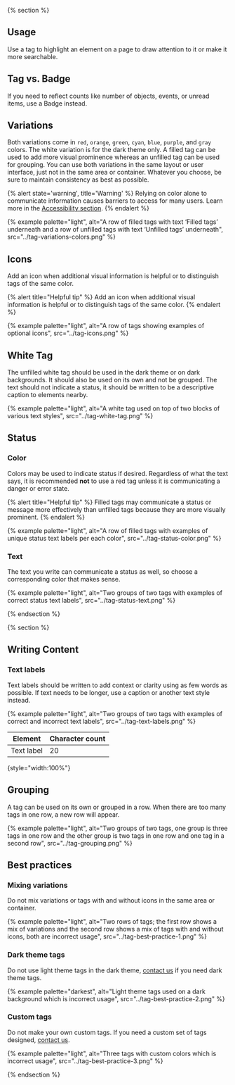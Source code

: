 {% section %}
## Usage

Use a tag to highlight an element on a page to draw attention to it or make it 
more searchable.

## Tag vs. Badge

If you need to reflect counts like number of objects, events, or unread items, 
use a Badge instead.

## Variations
Both variations come in `red`, `orange`, `green`, `cyan`, 
`blue`, `purple`, and `gray` colors. The white 
variation is for the dark theme only. A filled tag can be used to add more 
visual prominence whereas an unfilled tag can be used for grouping. You can use 
both variations in the same layout or user interface, just not in the same area 
or container. Whatever you choose, be sure to maintain consistency as best as 
possible.

{% alert state='warning', title='Warning' %}
Relying on color alone to communicate information causes barriers to access for 
many users. Learn more in the [Accessibility section](/accessibility).
{% endalert %}

{% example palette="light",
        alt="A row of filled tags with text ‘Filled tags’ underneath and a row of unfilled tags with text ‘Unfilled tags’ underneath",
        src="../tag-variations-colors.png" %}

## Icons

Add an icon when additional visual information is helpful or to distinguish tags 
of the same color.

{% alert title="Helpful tip" %}
Add an icon when additional visual information is helpful or to distinguish 
tags of the same color.
{% endalert %}

{% example palette="light",
        alt="A row of tags showing examples of optional icons",
        src="../tag-icons.png" %}

## White Tag

The unfilled white tag should be used in the dark theme or on dark backgrounds. 
It should also be used on its own and not be grouped. The text should not 
indicate a status, it should be written to be a descriptive caption to elements 
nearby.

{% example palette="light",
        alt="A white tag used on top of two blocks of various text styles",
        src="../tag-white-tag.png" %}

## Status
### Color

Colors may be used to indicate status if desired. Regardless of what the text 
says, it is recommended **not** to use a red tag unless it is 
communicating a danger or error state.

{% alert title="Helpful tip" %}
Filled tags may communicate a status or message more effectively than unfilled 
tags because they are more visually prominent.
{% endalert %}

{% example palette="light",
        alt="A row of filled tags with examples of unique status text labels per each color",
        src="../tag-status-color.png" %}

### Text

The text you write can communicate a status as well, so choose a corresponding 
color that makes sense.

{% example palette="light",
        alt="Two groups of two tags with examples of correct status text labels",
        src="../tag-status-text.png" %}



{% endsection %}

{% section %}
## Writing Content

### Text labels

Text labels should be written to add context or clarity using as few words as 
possible. If text needs to be longer, use a caption or another text style 
instead.

{% example palette="light",
        alt="Two groups of two tags with examples of correct and incorrect text labels",
        src="../tag-text-labels.png" %}

| Element    | Character count |
| ---------- | --------------- |
| Text label | 20              |

{style="width:100%"}

## Grouping

A tag can be used on its own or grouped in a row. When there are too many tags 
in one row, a new row will appear.

{% example palette="light",
        alt="Two groups of two tags, one group is three tags in one row and the other group is two tags in one row and one tag in a second row",
        src="../tag-grouping.png" %}

## Best practices

### Mixing variations

Do not mix variations or tags with and without icons in the same area or 
container.

{% example palette="light",
        alt="Two rows of tags; the first row shows a mix of variations and the second row shows a mix of tags with and without icons, both are incorrect usage",
        src="../tag-best-practice-1.png" %}

### Dark theme tags

Do not use light theme tags in the dark theme, [contact us][contact] if you need 
dark theme tags.

{% example palette="darkest",
        alt="Light theme tags used on a dark background which is incorrect usage",
        src="../tag-best-practice-2.png" %}


### Custom tags

Do not make your own custom tags. If you need a custom set of tags designed, 
[contact us][contact].

{% example palette="light",
        alt="Three tags with custom colors which is incorrect usage",
        src="../tag-best-practice-3.png" %}


{% endsection %}

[contact]: https://github.com/RedHat-UX/red-hat-design-system/discussions

